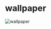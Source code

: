 # wallpaper

![wallpaper](https://pic.rmb.bdstatic.com/bjh/user/026dcd6d1bbb62e0bc06f5049ba0181c.jpeg)
